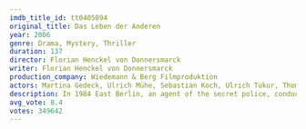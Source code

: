 ```yaml
---
imdb_title_id: tt0405094
original_title: Das Leben der Anderen
year: 2006
genre: Drama, Mystery, Thriller
duration: 137
director: Florian Henckel von Donnersmarck
writer: Florian Henckel von Donnersmarck
production_company: Wiedemann & Berg Filmproduktion
actors: Martina Gedeck, Ulrich Mühe, Sebastian Koch, Ulrich Tukur, Thomas Thieme, Hans-Uwe Bauer, Volkmar Kleinert, Matthias Brenner, Charly Hübner, Herbert Knaup, Bastian Trost, Marie Gruber, Volker Michalowski, Werner Daehn, Martin Brambach
description: In 1984 East Berlin, an agent of the secret police, conducting surveillance on a writer and his lover, finds himself becoming increasingly absorbed by their lives.
avg_vote: 8.4
votes: 349642
---
```


